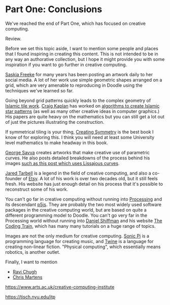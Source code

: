 # Part One: Conclusions

We've reached the end of Part One, which has focused on creative computing.


Review.


Before we set this topic aside, I want to mention some people and places that I found inspiring in creating this content.
This is not intended to be in any way an authorative collection, but I hope it might provide you with some inspiration if you want to go further in creative computing.

[Saskia Freeke](https://sasj.nl/) for many years has been posting an artwork daily to her social media. 
A lot of her work use simple geometric shapes arranged on a grid, 
which are very amenable to reproducing in Doodle using the techniques we've learned so far.

Going beyond grid patterns quickly leads to the complex geometry of [Islamic tile work](https://en.wikipedia.org/wiki/Islamic_geometric_patterns).
[Craig Kaplan](https://isohedral.ca/) has worked on [algorithms to create Islamic star patterns](https://cs.uwaterloo.ca/~csk/publications/Papers/kaplan_2000.pdf) (as well as many other creative ideas in computer graphics.) His papers are quite heavy on the mathematics but you can still get a lot out of just the pictures illustrating the construction.

If symmetrical tiling is your thing, [Creating Symmetry](https://press.princeton.edu/books/hardcover/9780691161730/creating-symmetry) is the best book I know of for exploring this. I think you will need at least some University level mathematics to make headway in this book.

[George Savva](https://linktr.ee/georgemsavva) creates artworks that make creative use of parametric curves. He also posts detailed breakdowns of the process behind his images [such as this post which uses Lissajous curves](https://georgemsavva.github.io/creativecoding/posts/lissajous/).

[Jared Tarbell](http://www.complexification.net/gallery/) is a legend in the field of creative computing, and also a co-founder of [Etsy](https://www.etsy.com/). A lot of his work is over two decades old, but it still feels fresh. His website has just enough detail on his process that it's possible to reconstruct some of his work.

You can't go far in creative computing without running into [Processing](https://processing.org/) and its descendant [p5js](https://p5js.org/). 
They are probably the two most widely used software packages in the creative computing world, but are based on quite a different programming model to Doodle. You can't go very far in the Processing world without running into [Daniel Shiffman](https://en.wikipedia.org/wiki/Daniel_Shiffman) and his website [The Coding Train](https://thecodingtrain.com/), which has many many tutorials on a huge range of topics.

Images are not the only medium for creative computing. [Sonic Pi](https://sonic-pi.net/) is a programming language for creating music, and [Twine](https://twinery.org/) is a language for creating non-linear fiction. "Physical computing", which essentially means robotics, is another outlet.

Finally, I want to mention

* [Ravi Chugh](http://people.cs.uchicago.edu/~rchugh/)
* [Chris Martens](https://www.convivial.tools/)


https://www.arts.ac.uk/creative-computing-institute

https://tisch.nyu.edu/itp
